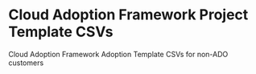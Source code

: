 # Cloud Adoption Framework Project Template CSVs

Cloud Adoption Framework Adoption Template CSVs for non-ADO customers
